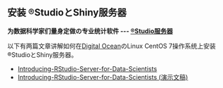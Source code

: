 ## 安装 ®StudioとShiny服务器

**为数据科学家们量身定做の专业统计软件 --- [®Studio服务器](https://www.rstudio.com/)**

  以下有两篇文章讲解如何在[Digital Ocean](https://m.do.co/c/aabb124120d0)のLinux CentOS 7操作系统上安装®StudioとShiny服务器。

* [Introducing-RStudio-Server-for-Data-Scientists](https://englianhu.github.io/Introducing-RStudio-Server-for-Data-Scientists.html)
* [Introducing-RStudio-Server-for-Data-Scientists (演示文稿)](https://englianhu.github.io/Introducing-RStudio-Server-for-Data-Scientists-slides.html)
 

